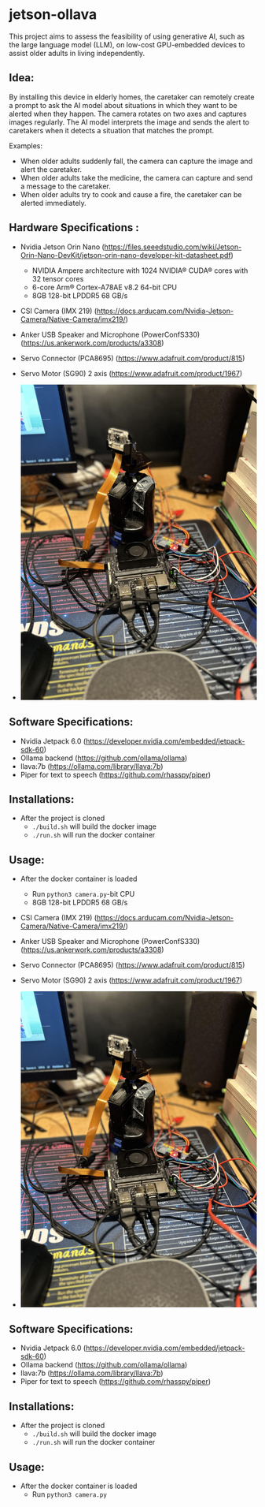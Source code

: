 # jetson-ollava
This project aims to assess the feasibility of using generative AI, such as the large language model (LLM), on low-cost GPU-embedded devices to assist older adults in living independently. 

## Idea:
By installing this device in elderly homes, the caretaker can remotely create a prompt to ask the AI model about situations in which they want to be alerted when they happen. The camera rotates on two axes and captures images regularly. The AI model interprets the image and sends the alert to caretakers when it detects a situation that matches the prompt.


Examples:
* When older adults suddenly fall, the camera can capture the image and alert the caretaker. 
* When older adults take the medicine, the camera can capture and send a message to the caretaker.
* When older adults try to cook and cause a fire, the caretaker can be alerted immediately.


## Hardware Specifications :
 * Nvidia Jetson Orin Nano (https://files.seeedstudio.com/wiki/Jetson-Orin-Nano-DevKit/jetson-orin-nano-developer-kit-datasheet.pdf)
    * NVIDIA Ampere architecture with 1024 NVIDIA® CUDA® cores with 32 tensor cores
    * 6-core Arm® Cortex-A78AE v8.2 64-bit CPU
    * 8GB 128-bit LPDDR5 68 GB/s
 * CSI Camera (IMX 219) (https://docs.arducam.com/Nvidia-Jetson-Camera/Native-Camera/imx219/)

 * Anker USB Speaker and Microphone (PowerConfS330) (https://us.ankerwork.com/products/a3308)

 * Servo Connector (PCA8695) (https://www.adafruit.com/product/815)
 * Servo Motor (SG90) 2 axis (https://www.adafruit.com/product/1967)
 * ![image](images/hardware1.jpg)

## Software Specifications:
 * Nvidia Jetpack 6.0 (https://developer.nvidia.com/embedded/jetpack-sdk-60)
 * Ollama backend (https://github.com/ollama/ollama)
 * llava:7b (https://ollama.com/library/llava:7b)
 * Piper for text to speech (https://github.com/rhasspy/piper)
## Installations:
 * After the project is cloned 
    * `./build.sh` will build the docker image
    * `./run.sh` will run the docker container
## Usage:
* After the docker container is loaded
    * Run `python3 camera.py`-bit CPU
    * 8GB 128-bit LPDDR5 68 GB/s
 * CSI Camera (IMX 219) (https://docs.arducam.com/Nvidia-Jetson-Camera/Native-Camera/imx219/)

 * Anker USB Speaker and Microphone (PowerConfS330) (https://us.ankerwork.com/products/a3308)

 * Servo Connector (PCA8695) (https://www.adafruit.com/product/815)
 * Servo Motor (SG90) 2 axis (https://www.adafruit.com/product/1967)
 * ![image](images/hardware1.jpg)

## Software Specifications:
 * Nvidia Jetpack 6.0 (https://developer.nvidia.com/embedded/jetpack-sdk-60)
 * Ollama backend (https://github.com/ollama/ollama)
 * llava:7b (https://ollama.com/library/llava:7b)
 * Piper for text to speech (https://github.com/rhasspy/piper)
## Installations:
 * After the project is cloned 
    * `./build.sh` will build the docker image
    * `./run.sh` will run the docker container
## Usage:
* After the docker container is loaded
    * Run `python3 camera.py`
